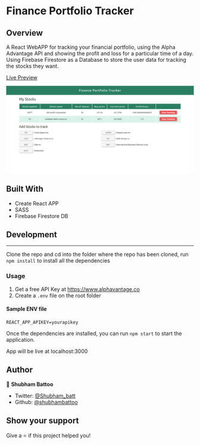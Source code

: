 ﻿# Finance Portfolio Tracker

## Overview

A React WebAPP for tracking your financial portfolio, using the Alpha Advantage API and showing the profit and loss for a particular time of a day.
Using Firebase Firestore as a Database to store the user data for tracking the stocks they want.

[Live Preview](https://financial-portfolio-tracker.firebaseapp.com/)

![](tracker.png)

## Built With

<ul>
<li> Create React APP </li>
<li> SASS </li>
<li> Firebase Firestore DB </li>
</ul>

## Development
--------------

Clone the repo and cd into the folder where the repo has been cloned, run ```npm install``` to install all the dependencies

### Usage

1. Get a free API Key at https://www.alphavantage.co
1. Create a ```.env``` file on the root folder

#### Sample ENV file

```env
REACT_APP_APIKEY=yourapikey
```

Once the dependencies are installed, you can run ```npm start``` to start the application.

App will be live at localhost:3000

## Author

👤 **Shubham Battoo**

* Twitter: [@Shubham_batt](https://twitter.com/Shubham_batt)
* Github: [@shubhambattoo](https://github.com/shubhambattoo)

## Show your support

Give a ⭐️ if this project helped you!
